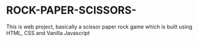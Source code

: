 # ROCK-PAPER-SCISSORS-
This is web project, basically a scissor paper rock game which is built using HTML, CSS and Vanilla Javascript 
